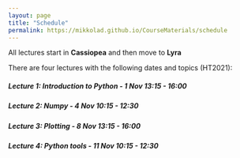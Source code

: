 ```yaml
---
layout: page
title: "Schedule"
permalink: https://mikkolad.github.io/CourseMaterials/schedule
---
```


All lectures start in **Cassiopea** and then move to **Lyra**

There are four lectures with the following dates and topics (HT2021):

##### Lecture 1: Introduction to Python - 1 Nov 13:15 - 16:00
##### Lecture 2: Numpy - 4 Nov 10:15 - 12:30
##### Lecture 3: Plotting - 8 Nov 13:15 - 16:00
##### Lecture 4: Python tools - 11 Nov 10:15 - 12:30
